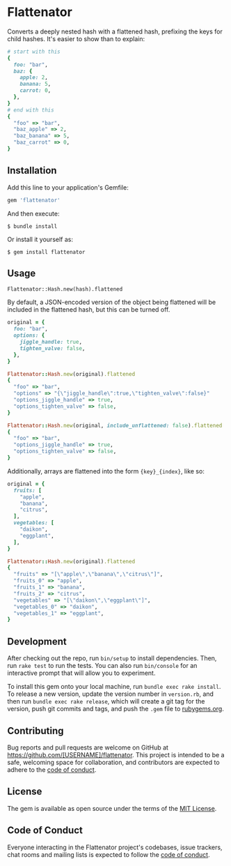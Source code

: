 # Flattenator

Converts a deeply nested hash with a flattened hash, prefixing the keys for child hashes. It's easier to show than to explain:

```ruby
# start with this
{
  foo: "bar",
  baz: {
    apple: 2,
    banana: 5,
    carrot: 0,
  },
}
# end with this
{
  "foo" => "bar",
  "baz_apple" => 2,
  "baz_banana" => 5,
  "baz_carrot" => 0,
}
```

## Installation

Add this line to your application's Gemfile:

```ruby
gem 'flattenator'
```

And then execute:

    $ bundle install

Or install it yourself as:

    $ gem install flattenator

## Usage

```
Flattenator::Hash.new(hash).flattened
```

By default, a JSON-encoded version of the object being flattened will be included in the flattened hash, but this can be turned off.

```ruby
original = {
  foo: "bar",
  options: {
    jiggle_handle: true,
    tighten_valve: false,
  },
}

Flattenator::Hash.new(original).flattened
{
  "foo" => "bar",
  "options" => "{\"jiggle_handle\":true,\"tighten_valve\":false}"
  "options_jiggle_handle" => true,
  "options_tighten_valve" => false,
}

Flattenator::Hash.new(original, include_unflattened: false).flattened
{
  "foo" => "bar",
  "options_jiggle_handle" => true,
  "options_tighten_valve" => false,
}
```

Additionally, arrays are flattened into the form `{key}_{index}`, like so:

```ruby
original = {
  fruits: [
    "apple",
    "banana",
    "citrus",
  ],
  vegetables: [
    "daikon",
    "eggplant",
  ],
}

Flattenator::Hash.new(original).flattened
{
  "fruits" => "[\"apple\",\"banana\",\"citrus\"]",
  "fruits_0" => "apple",
  "fruits_1" => "banana",
  "fruits_2" => "citrus",
  "vegetables" => "[\"daikon\",\"eggplant\"]",
  "vegetables_0" => "daikon",
  "vegetables_1" => "eggplant",
}
```

## Development

After checking out the repo, run `bin/setup` to install dependencies. Then, run `rake test` to run the tests. You can also run `bin/console` for an interactive prompt that will allow you to experiment.

To install this gem onto your local machine, run `bundle exec rake install`. To release a new version, update the version number in `version.rb`, and then run `bundle exec rake release`, which will create a git tag for the version, push git commits and tags, and push the `.gem` file to [rubygems.org](https://rubygems.org).

## Contributing

Bug reports and pull requests are welcome on GitHub at https://github.com/[USERNAME]/flattenator. This project is intended to be a safe, welcoming space for collaboration, and contributors are expected to adhere to the [code of conduct](https://github.com/[USERNAME]/flattenator/blob/master/CODE_OF_CONDUCT.md).


## License

The gem is available as open source under the terms of the [MIT License](https://opensource.org/licenses/MIT).

## Code of Conduct

Everyone interacting in the Flattenator project's codebases, issue trackers, chat rooms and mailing lists is expected to follow the [code of conduct](https://github.com/[USERNAME]/flattenator/blob/master/CODE_OF_CONDUCT.md).
